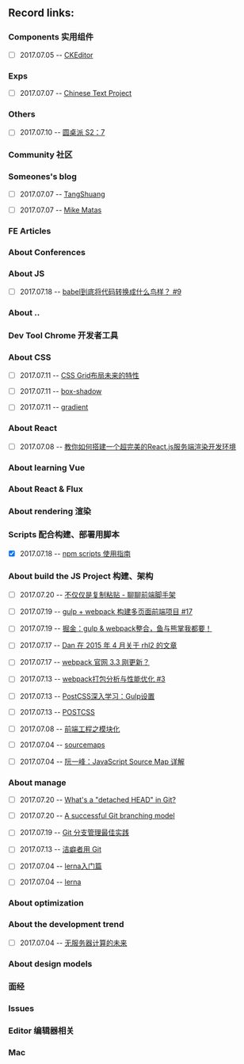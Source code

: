 ## Record links:


### Components 实用组件
- [ ] 2017.07.05 -- [CKEditor](http://ckeditor.com/)



### Exps
- [ ] 2017.07.07 -- [Chinese Text Project](http://ctext.org/)


### Others
- [ ] 2017.07.10 -- [圆桌派 S2：7](https://www.youtube.com/watch?v=DNm056qwHvU)


### Community 社区


### Someones's blog
- [ ] 2017.07.07 -- [TangShuang](http://www.tangshuang.net/)
- [ ] 2017.07.07 -- [Mike Matas](http://www.mikematas.com/)


### FE Articles


### About Conferences


### About JS
- [ ] 2017.07.18 -- [babel到底将代码转换成什么鸟样？ #9](https://github.com/lcxfs1991/blog/issues/9)


### About ..


### Dev Tool Chrome 开发者工具


### About CSS
- [ ] 2017.07.11 -- [CSS Grid布局未来的特性](http://www.w3cplus.com/css/what-next-for-css-grid-layout.html)
- [ ] 2017.07.11 -- [box-shadow](https://css-tricks.com/almanac/properties/b/box-shadow/)
- [ ] 2017.07.11 -- [gradient](https://css-tricks.com/css3-gradients/)


### About React
- [ ] 2017.07.08 -- [教你如何搭建一个超完美的React.js服务端渲染开发环境](http://react-china.org/t/react-js/10144/1)


### About learning Vue


### About React & Flux


### About rendering 渲染


### Scripts 配合构建、部署用脚本
- [x] 2017.07.18 -- [npm scripts 使用指南](http://www.ruanyifeng.com/blog/2016/10/npm_scripts.html)


### About build the JS Project 构建、架构
- [ ] 2017.07.20 -- [不仅仅是复制粘贴 - 聊聊前端脚手架](http://www.cnblogs.com/ihardcoder/p/6648423.html)
- [ ] 2017.07.19 -- [gulp + webpack 构建多页面前端项目 #17](https://github.com/fwon/blog/issues/17)
- [ ] 2017.07.19 -- [掘金：gulp & webpack整合，鱼与熊掌我都要！](https://juejin.im/entry/5774ed3da633bd0057fe07f4)
- [ ] 2017.07.17 -- [Dan 在 2015 年 4 月关于 rhl2 的文章](https://medium.com/@dan_abramov/the-death-of-react-hot-loader-765fa791d7c4)
- [ ] 2017.07.17 -- [webpack 官网 3.3 刚更新？](https://webpack.js.org/guides/hot-module-replacement/)
- [ ] 2017.07.13 -- [webpack打包分析与性能优化 #3](https://github.com/hawx1993/tech-blog/issues/3)
- [ ] 2017.07.13 -- [PostCSS深入学习：Gulp设置](http://www.w3cplus.com/PostCSS/postcss-quickstart-guide-gulp-setup.html)
- [ ] 2017.07.13 -- [POSTCSS](https://www.w3cplus.com/blog/tags/516.html)
- [ ] 2017.07.08 -- [前端工程之模块化](http://fex.baidu.com/blog/2014/03/fis-module/)
- [ ] 2017.07.04 -- [sourcemaps](https://www.html5rocks.com/en/tutorials/developertools/sourcemaps/)
- [ ] 2017.07.04 -- [阮一峰：JavaScript Source Map 详解](http://www.ruanyifeng.com/blog/2013/01/javascript_source_map.html)


### About manage
- [ ] 2017.07.20 -- [What's a "detached HEAD" in Git?](https://www.git-tower.com/learn/git/faq/detached-head-when-checkout-commit)
- [ ] 2017.07.20 -- [A successful Git branching model](http://nvie.com/posts/a-successful-git-branching-model/)
- [ ] 2017.07.19 -- [Git 分支管理最佳实践](https://www.ibm.com/developerworks/cn/java/j-lo-git-mange/index.html)
- [ ] 2017.07.13 -- [洁癖者用 Git](http://hungyuhei.github.io/2012/08/07/better-git-commit-graph-using-pull---rebase-and-merge---no-ff.html)
- [ ] 2017.07.04 -- [lerna入门篇](http://www.jianshu.com/p/63ec67445b0f)
- [ ] 2017.07.04 -- [lerna](https://github.com/lerna/lerna)


### About optimization


### About the development trend
- [ ] 2017.07.04 -- [无服务器计算的未来](http://www.infoq.com/cn/articles/future-serverless?utm_campaign=rightbar_v2&utm_source=infoq&utm_medium=articles_link&utm_content=link_text)

### About design models


### 面经


### Issues


### Editor 编辑器相关


### Mac
